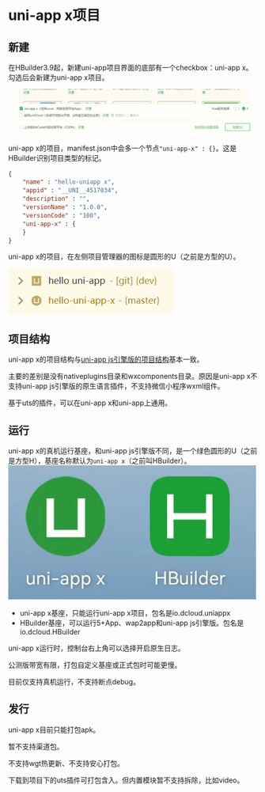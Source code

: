 # uni-app x项目

## 新建
在HBuilder3.9起，新建uni-app项目界面的底部有一个checkbox：uni-app x。勾选后会新建为uni-app x项目。

![](./static/newproject.png)

uni-app x的项目，manifest.json中会多一个节点`"uni-app-x" : {}`。这是HBuilder识别项目类型的标记。
```json
{
    "name" : "hello-uniapp x",
    "appid" : "__UNI__4517034",
    "description" : "",
    "versionName" : "1.0.0",
    "versionCode" : "100",
    "uni-app-x" : {
    }
}
```

uni-app x的项目，在左侧项目管理器的图标是圆形的U（之前是方型的U）。

![](static/project-icon.png)

## 项目结构

uni-app x的项目结构与[uni-app js引擎版的项目结构](../tutorial/project.md)基本一致。

主要的差别是没有nativeplugins目录和wxcomponents目录。原因是uni-app x不支持uni-app js引擎版的原生语言插件，不支持微信小程序wxml组件。

基于uts的插件，可以在uni-app x和uni-app上通用。

## 运行

uni-app x的真机运行基座，和uni-app js引擎版不同，是一个绿色圆形的U（之前是方型H），基座名称默认为`uni-app x`（之前叫HBuilder）。
![](static/playground.jpg)

- uni-app x基座，只能运行uni-app x项目，包名是io.dcloud.uniappx
- HBuilder基座，可以运行5+App、wap2app和uni-app js引擎版。包名是io.dcloud.HBuilder

uni-app x运行时，控制台右上角可以选择开启原生日志。

公测版带宽有限，打包自定义基座或正式包时可能更慢。

目前仅支持真机运行，不支持断点debug。

## 发行
uni-app x目前只能打包apk。

暂不支持渠道包。

不支持wgt热更新、不支持安心打包。

下载到项目下的uts插件可打包含入。但内置模块暂不支持拆除，比如video。